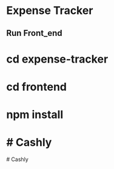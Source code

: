 # Expense Tracker

## Run Front_end 
# cd expense-tracker
# cd frontend
# npm install 
# #   C a s h l y  
 #   C a s h l y  
 
